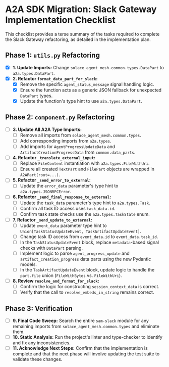 # A2A SDK Migration: Slack Gateway Implementation Checklist

This checklist provides a terse summary of the tasks required to complete the Slack Gateway refactoring, as detailed in the implementation plan.

## Phase 1: `utils.py` Refactoring

- [x] **1. Update Imports:** Change `solace_agent_mesh.common.types.DataPart` to `a2a.types.DataPart`.
- [x] **2. Refactor `format_data_part_for_slack`:**
    - [x] Remove the specific `agent_status_message` signal handling logic.
    - [x] Ensure the function acts as a generic JSON fallback for unexpected `DataPart` types.
    - [x] Update the function's type hint to use `a2a.types.DataPart`.

## Phase 2: `component.py` Refactoring

- [ ] **3. Update All A2A Type Imports:**
    - [ ] Remove all imports from `solace_agent_mesh.common.types`.
    - [ ] Add corresponding imports from `a2a.types`.
    - [ ] Add imports for `AgentProgressUpdateData` and `ArtifactCreationProgressData` from `common.data_parts`.

- [ ] **4. Refactor `_translate_external_input`:**
    - [ ] Replace `FileContent` instantiation with `a2a.types.FileWithUri`.
    - [ ] Ensure all created `TextPart` and `FilePart` objects are wrapped in `A2APart(root=...)`.

- [ ] **5. Refactor `_send_error_to_external`:**
    - [ ] Update the `error_data` parameter's type hint to `a2a.types.JSONRPCError`.

- [ ] **6. Refactor `_send_final_response_to_external`:**
    - [ ] Update the `task_data` parameter's type hint to `a2a.types.Task`.
    - [ ] Confirm all task ID access uses `task_data.id`.
    - [ ] Confirm task state checks use the `a2a.types.TaskState` enum.

- [ ] **7. Refactor `_send_update_to_external`:**
    - [ ] Update `event_data` parameter type hint to `Union[TaskStatusUpdateEvent, TaskArtifactUpdateEvent]`.
    - [ ] Change task ID access from `event_data.id` to `event_data.task_id`.
    - [ ] In the `TaskStatusUpdateEvent` block, replace `metadata`-based signal checks with `DataPart` parsing.
    - [ ] Implement logic to parse `agent_progress_update` and `artifact_creation_progress` data parts using the new Pydantic models.
    - [ ] In the `TaskArtifactUpdateEvent` block, update logic to handle the `part.file` union (`FileWithBytes` vs. `FileWithUri`).

- [ ] **8. Review `resolve_and_format_for_slack`:**
    - [ ] Confirm the logic for constructing `session_context_data` is correct.
    - [ ] Verify that the call to `resolve_embeds_in_string` remains correct.

## Phase 3: Verification

- [ ] **9. Final Code Sweep:** Search the entire `sam-slack` module for any remaining imports from `solace_agent_mesh.common.types` and eliminate them.
- [ ] **10. Static Analysis:** Run the project's linter and type-checker to identify and fix any inconsistencies.
- [ ] **11. Acknowledge Next Steps:** Confirm that the implementation is complete and that the next phase will involve updating the test suite to validate these changes.
